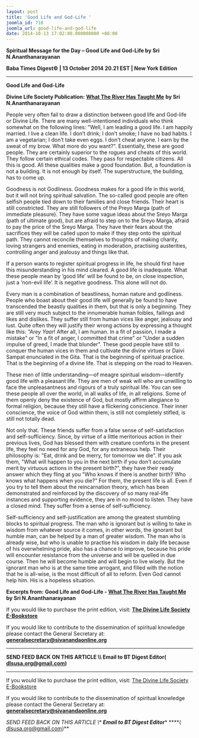 ```yaml
---
layout: post
title: 'Good Life and God-Life '
joomla_id: 718
joomla_url: good-life-and-god-life
date: 2014-10-13 17:02:00.000000000 +00:00
---
```

  

















































**Spiritual Message for the Day – Good Life and God-Life by Sri N.Ananthanarayanan**

**Baba Times Digest© | 13 October 2014 20.21 EST | New York Edition**

* * *  


**Good Life and God-Life**

**Divine Life Society Publication:** [**What The River Has Taught Me**](http://www.dlshq.org/discourse/apr2005.htm) **by Sri N.Ananthanarayanan**

People very often fail to draw a distinction between good life and God-life or Divine Life. There are many well-intentioned individuals who think somewhat on the following lines: "Well, I am leading a good life. I am happily married. I live a clean life. I don’t drink; I don’t smoke; I have no bad habits. I am a vegetarian; I don’t take even eggs. I don’t cheat anyone. I earn by the sweat of my brow. What more do you want?". Essentially, these are good people. They are certainly superior to the rogues and cheats of this world. They follow certain ethical codes. They pass for respectable citizens. All this is good. All these qualities make a good foundation. But, a foundation is not a building. It is not enough by itself. The superstructure, the building, has to come up.

Goodness is not Godliness. Goodness makes for a good life in this world, but it will not bring spiritual salvation. The so-called good people are often selfish people tied down to their families and close friends. Their heart is still constricted. They are still followers of the Preyo Marga (path of immediate pleasure). They have some vague ideas about the Sreyo Marga (path of ultimate good), but are afraid to step on to the Sreyo Marga, afraid to pay the price of the Sreyo Marga. They have their fears about the sacrifices they will be called upon to make if they step onto the spiritual path. They cannot reconcile themselves to thoughts of making charity, loving strangers and enemies, eating in moderation, practising austerities, controlling anger and jealousy and things like that.

If a person wants to register spiritual progress in life, he should first have this misunderstanding in his mind cleared. A good life is inadequate. What these people mean by ‘good life’ will be found to be, on close inspection, just a ‘non-evil life’. It is negative goodness. This alone will not do.

Every man is a combination of beastliness, human nature and godliness. People who boast about their good life will generally be found to have transcended the beastly qualities in them, but that is only a beginning. They are still very much subject to the innumerable human foibles, failings and likes and dislikes. They suffer still from human vices like anger, jealousy and lust. Quite often they will justify their wrong actions by expressing a thought like this: _"Arey Yaar_! After all, I am human. In a fit of passion, I made a mistake" or "In a fit of anger, I committed that crime" or "Under a sudden impulse of greed, I made that blunder". These good people have still to conquer the human vices in them and cultivate the divine virtues or Daivi Sampat enunciated in the Gita. That is the beginning of spiritual practice. That is the beginning of a divine life. That is stepping on the road to Heaven.

These men of little understanding—of meagre spiritual wisdom—identify good life with a pleasant life. They are men of weak will who are unwilling to face the unpleasantness and rigours of a truly spiritual life. You can see these people all over the world, in all walks of life, in all religions. Some of them openly deny the existence of God, but mostly affirm allegiance to formal religion, because they still have a flickering conscience. Their inner conscience, the voice of God within them, is still not completely stifled, is still not totally dead.

Not only that. These friends suffer from a false sense of self-satisfaction and self-sufficiency. Since, by virtue of a little meritorious action in their previous lives, God has blessed them with creature comforts in the present life, they feel no need for any God, for any extraneous help. Their philosophy is: "Eat, drink and be merry, for tomorrow we die". If you ask them, "What will happen to you in the next birth if you don’t accumulate merit by virtuous actions in the present birth?", they have their ready answer which they fling at you "Who knows if there is another birth? Who knows what happens when you die?" For them, the present life is all. Even if you try to tell them about the reincarnation theory, which has been demonstrated and reinforced by the discovery of so many real-life instances and supporting evidence, they are in no mood to listen. They have a closed mind. They suffer from a sense of self-sufficiency.

Self-sufficiency and self-justification are among the greatest stumbling blocks to spiritual progress. The man who is ignorant but is willing to take in wisdom from whatever source it comes, in other words, the ignorant but humble man, can be helped by a man of greater wisdom. The man who is already wise, but who is unable to practise his wisdom in daily life because of his overwhelming pride, also has a chance to improve, because his pride will encounter resistance from the universe and will be quelled in due course. Then he will become humble and will begin to live wisely. But the ignorant man who is at the same time arrogant, and filled with the notion that he is all-wise, is the most difficult of all to reform. Even God cannot help him. His is a hopeless situation.



**Excerpts from:**  **Good Life and God-Life -** [**What The River Has Taught Me**](http://www.dlshq.org/discourse/apr2005.htm) **by Sri N.Ananthanarayanan**

If you would like to purchase the print edition, visit: **[The Divine Life Society E-Bookstore](http://www.dlshq.org/download/download.htm)**

If you would like to contribute to the dissemination of spiritual knowledge please contact the General Secretary at: [](mailto:%20%3Cscript%20type=%27text/javascript%27%3E%20%3C%21--%20var%20prefix%20=%20%27ma%27%20+%20%27il%27%20+%20%27to%27;%20var%20path%20=%20%27hr%27%20+%20%27ef%27%20+%20%27=%27;%20var%20addy57016%20=%20%27generalsecretary%27%20+%20%27@%27;%20addy57016%20=%20addy57016%20+%20%27sivanandaonline%27%20+%20%27.%27%20+%20%27org%27;%20document.write%28%27%3Ca%20%27%20+%20path%20+%20%27%5C%27%27%20+%20prefix%20+%20%27:%27%20+%20addy57016%20+%20%27%5C%27%3E%27%29;%20document.write%28addy57016%29;%20document.write%28%27%3C%5C/a%3E%27%29;%20//--%3E%5Cn%20%3C/script%3E%3Cscript%20type=%27text/javascript%27%3E%20%3C%21--%20document.write%28%27%3Cspan%20style=%5C%27display:%20none;%5C%27%3E%27%29;%20//--%3E%20%3C/script%3EThis%20email%20address%20is%20being%20protected%20from%20spambots.%20You%20need%20JavaScript%20enabled%20to%20view%20it.%20%3Cscript%20type=%27text/javascript%27%3E%20%3C%21--%20document.write%28%27%3C/%27%29;%20document.write%28%27span%3E%27%29;%20//--%3E%20%3C/script%3E?subject=Contribution%20to%20Dissemination%20of%20Spiritual%20Knowledge) **generalsecretary@sivanandaonline.org**

****

**SEND FEED BACK ON THIS ARTICLE \\\ Email to BT Digest Editor[](mailto:%20%3Cscript%20type=%27text/javascript%27%3E%20%3C%21--%20var%20prefix%20=%20%27ma%27%20+%20%27il%27%20+%20%27to%27;%20var%20path%20=%20%27hr%27%20+%20%27ef%27%20+%20%27=%27;%20var%20addy72654%20=%20%27dlsusa.org%27%20+%20%27@%27;%20addy72654%20=%20addy72654%20+%20%27gmail%27%20+%20%27.%27%20+%20%27com%27;%20document.write%28%27%3Ca%20%27%20+%20path%20+%20%27%5C%27%27%20+%20prefix%20+%20%27:%27%20+%20addy72654%20+%20%27%5C%27%3E%27%29;%20document.write%28addy72654%29;%20document.write%28%27%3C%5C/a%3E%27%29;%20//--%3E%5Cn%20%3C/script%3E%3Cscript%20type=%27text/javascript%27%3E%20%3C%21--%20document.write%28%27%3Cspan%20style=%5C%27display:%20none;%5C%27%3E%27%29;%20//--%3E%20%3C/script%3EThis%20email%20address%20is%20being%20protected%20from%20spambots.%20You%20need%20JavaScript%20enabled%20to%20view%20it.%20%3Cscript%20type=%27text/javascript%27%3E%20%3C%21--%20document.write%28%27%3C/%27%29;%20document.write%28%27span%3E%27%29;%20//--%3E%20%3C/script%3E?subject=DLS%20Posts)( [dlsusa.org@gmail.com](mailto:dlsusa.org@gmail.com))**



* * *



  

If you would like to purchase the print edition, visit: [The Divine Life Society E-Bookstore](http://www.dlshq.org/download/download.htm)

If you would like to contribute to the dissemination of spiritual knowledge please contact the General Secretary at: **[generalsecretary@sivanandaonline.org](mailto:generalsecretary@sivanandaonline.org)**

**SEND FEED BACK ON THIS ARTICLE \\\**  **Email to BT Digest Editor**** [](mailto:%20%3Cscript%20type=%27text/javascript%27%3E%20%3C%21--%20var%20prefix%20=%20%27ma%27%20+%20%27il%27%20+%20%27to%27;%20var%20path%20=%20%27hr%27%20+%20%27ef%27%20+%20%27=%27;%20var%20addy72654%20=%20%27dlsusa.org%27%20+%20%27@%27;%20addy72654%20=%20addy72654%20+%20%27gmail%27%20+%20%27.%27%20+%20%27com%27;%20document.write%28%27%3Ca%20%27%20+%20path%20+%20%27%5C%27%27%20+%20prefix%20+%20%27:%27%20+%20addy72654%20+%20%27%5C%27%3E%27%29;%20document.write%28addy72654%29;%20document.write%28%27%3C%5C/a%3E%27%29;%20//--%3E%5Cn%20%3C/script%3E%3Cscript%20type=%27text/javascript%27%3E%20%3C%21--%20document.write%28%27%3Cspan%20style=%5C%27display:%20none;%5C%27%3E%27%29;%20//--%3E%20%3C/script%3EThis%20email%20address%20is%20being%20protected%20from%20spambots.%20You%20need%20JavaScript%20enabled%20to%20view%20it.%20%3Cscript%20type=%27text/javascript%27%3E%20%3C%21--%20document.write%28%27%3C/%27%29;%20document.write%28%27span%3E%27%29;%20//--%3E%20%3C/script%3E?subject=DLS%20Posts)****( [dlsusa.org@gmail.com](mailto:dlsusa.org@gmail.com))**  
